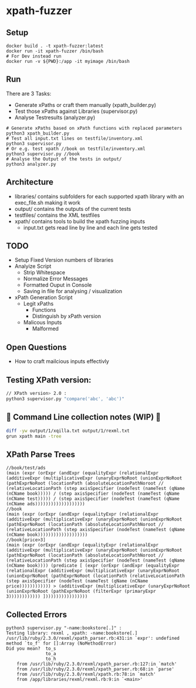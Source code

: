 # xpath-fuzzer

## Setup
```
docker build . -t xpath-fuzzer:latest
docker run -it xpath-fuzzer /bin/bash
# For Dev instead run
docker run -v ${PWD}:/app -it myimage /bin/bash
```

## Run
There are 3 Tasks:
  - Generate xPaths or craft them manually (xpath_builder.py)
  - Test those xPaths against Libraries (supervisor.py)
  - Analyse Testresults (analyzer.py)
```
# Generate xPaths based on xPath functions with replaced parameters
python3 xpath_builder.py
# Test all input.txt lines on testfile/inventory.xml
python3 supervisor.py
# Or e.g. test xpath //book on testfile/inventory.xml
python3 supervisor.py //book
# Analyse the Output of the tests in output/
python3 analyzer.py
```
## Architecture
  - libraries/ contains subfolders for each supported xpath library with an exec_file.sh making it work
  - output/ contains the outputs of the current tests
  - testfiles/ contains the XML testfiles
  - xpath/ contains tools to build the xpath fuzzing inputs
    - input.txt gets read line by line and each line gets tested


## TODO
  - Setup Fixed Version numbers of libraries
  - Analyize Script
    - Strip Whitespace
    - Normalize Error Messages
    - Formatted Ouput in Console
    - Saving in file for analysing / visualization
  - xPath Generation Script
    - Legit xPaths
      - Functions
      - Distinguish by xPath version
    - Malicous Inputs
      - Malformed

## Open Questions
  - How to craft mailcious inputs effectivly

## Testing XPath version:
  ```sh
  // XPath version> 2.0 :
  python3 supervisor.py "compare('abc', 'abc')"
  ```

## 🚧 Command Line collection notes (WIP) 🚧
```sh
diff -yw output/1/xqilla.txt output/1/rexml.txt
grun xpath main -tree
```

## XPath Parse Trees
```
//book/test/ads
(main (expr (orExpr (andExpr (equalityExpr (relationalExpr (additiveExpr (multiplicativeExpr (unaryExprNoRoot (unionExprNoRoot (pathExprNoRoot (locationPath (absoluteLocationPathNoroot // (relativeLocationPath (step axisSpecifier (nodeTest (nameTest (qName (nCName book))))) / (step axisSpecifier (nodeTest (nameTest (qName (nCName test))))) / (step axisSpecifier (nodeTest (nameTest (qName (nCName ads)))))))))))))))))))
//book
(main (expr (orExpr (andExpr (equalityExpr (relationalExpr (additiveExpr (multiplicativeExpr (unaryExprNoRoot (unionExprNoRoot (pathExprNoRoot (locationPath (absoluteLocationPathNoroot // (relativeLocationPath (step axisSpecifier (nodeTest (nameTest (qName (nCName book)))))))))))))))))))
//book[price>3]
(main (expr (orExpr (andExpr (equalityExpr (relationalExpr (additiveExpr (multiplicativeExpr (unaryExprNoRoot (unionExprNoRoot (pathExprNoRoot (locationPath (absoluteLocationPathNoroot // (relativeLocationPath (step axisSpecifier (nodeTest (nameTest (qName (nCName book)))) (predicate [ (expr (orExpr (andExpr (equalityExpr (relationalExpr (additiveExpr (multiplicativeExpr (unaryExprNoRoot (unionExprNoRoot (pathExprNoRoot (locationPath (relativeLocationPath (step axisSpecifier (nodeTest (nameTest (qName (nCName price)))))))))))) > (additiveExpr (multiplicativeExpr (unaryExprNoRoot (unionExprNoRoot (pathExprNoRoot (filterExpr (primaryExpr 3)))))))))))) ]))))))))))))))))

```
## Collected Errors
```
python3 supervisor.py "-name:bookstore[.]" :
Testing library: rexml , xpath: -name:bookstore[.]
/usr/lib/ruby/2.3.0/rexml/xpath_parser.rb:431:in `expr': undefined method `to_f' for []:Array (NoMethodError)
Did you mean?  to_s
               to_a
               to_h
	from /usr/lib/ruby/2.3.0/rexml/xpath_parser.rb:127:in `match'
	from /usr/lib/ruby/2.3.0/rexml/xpath_parser.rb:68:in `parse'
	from /usr/lib/ruby/2.3.0/rexml/xpath.rb:78:in `match'
	from /app/libraries/rexml/rexml.rb:9:in `<main>'
```